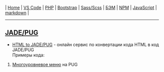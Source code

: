 | [Home](../README.md) | 
[VS Code](VSCode.md) | 
[PHP](PHP.md) | 
[Bootstrap](Bootstrap.md) | 
[Sass/Scss](Sass.md) | 
[БЭМ](БЭМ.md) | 
[NPM](NPM.md) | 
[JavaScript](JavaScript.md) | 
[markdown](markdown.md) |

- - - - - - - - - - - - - - - - - - - - - - - - - - - - - - - - - - - - - - - -
## [JADE/PUG][jp]  
  - [HTML to JADE/PUG][jp_1] - онлайн сервис по конвертации кода HTML в код JADE/PUG  
  Примеры кода:  
   1. [Многоуровневое меню][jp_2] на PUG  

[jp]: https://pugjs.org/api/getting-started.html "PUG"
[jp_1]: https://html2jade.org/ "HTML to JADE/PUG"
[jp_2]: https://toster.ru/q/345616 "toster.ru"